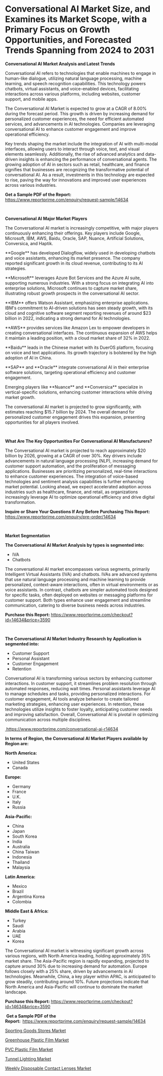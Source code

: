 <p><h1>Conversational AI Market Size, and Examines its Market Scope, with a Primary Focus on Growth Opportunities, and Forecasted Trends Spanning from 2024 to 2031</h1></p><p><strong>Conversational AI Market Analysis and Latest Trends</strong></p>
<p><p>Conversational AI refers to technologies that enable machines to engage in human-like dialogue, utilizing natural language processing, machine learning, and speech recognition capabilities. This technology powers chatbots, virtual assistants, and voice-enabled devices, facilitating interactions across various platforms, including websites, customer support, and mobile apps.</p><p>The Conversational AI Market is expected to grow at a CAGR of 8.00% during the forecast period. This growth is driven by increasing demand for personalized customer experiences, the need for efficient automated services, and advancements in AI technologies. Companies are leveraging conversational AI to enhance customer engagement and improve operational efficiency. </p><p>Key trends shaping the market include the integration of AI with multi-modal interfaces, allowing users to interact through voice, text, and visual elements seamlessly. Additionally, the rise of advanced analytics and data-driven insights is enhancing the performance of conversational agents. The growing adoption of AI in sectors such as retail, healthcare, and finance signifies that businesses are recognizing the transformative potential of conversational AI. As a result, investments in this technology are expected to rise, paving the way for innovations and improved user experiences across various industries.</p></p>
<p><strong>Get a Sample PDF of the Report:&nbsp;</strong> <a href="https://www.reportprime.com/enquiry/request-sample/14634?utm_campaign=1119&utm_medium=2&utm_source=Github&utm_content=ia&utm_term=29112024&utm_id=conversational-ai">https://www.reportprime.com/enquiry/request-sample/14634</a></p>
<p>&nbsp;</p>
<p><strong>Conversational AI Major Market Players</strong></p>
<p><p>The Conversational AI market is increasingly competitive, with major players continuously enhancing their offerings. Key players include Google, Microsoft, IBM, AWS, Baidu, Oracle, SAP, Nuance, Artificial Solutions, Conversica, and Haptik.</p><p>**Google** has developed Dialogflow, widely used in developing chatbots and voice assistants, enhancing its market presence. The company reported significant growth in its cloud revenue, contributing to its AI strategies.</p><p>**Microsoft** leverages Azure Bot Services and the Azure AI suite, supporting numerous industries. With a strong focus on integrating AI into enterprise solutions, Microsoft continues to capture market share, illustrating robust growth prospects in the conversational AI sector.</p><p>**IBM** offers Watson Assistant, emphasizing enterprise applications. IBM's commitment to AI-driven solutions has seen steady growth, with its cloud and cognitive software segment reporting revenues of around $23 billion in 2022, indicating a strong demand for AI technologies.</p><p>**AWS** provides services like Amazon Lex to empower developers in creating conversational interfaces. The continuous expansion of AWS helps it maintain a leading position, with a cloud market share of 32% in 2022.</p><p>**Baidu** leads in the Chinese market with its DuerOS platform, focusing on voice and text applications. Its growth trajectory is bolstered by the high adoption of AI in China.</p><p>**SAP** and **Oracle** integrate conversational AI in their enterprise software solutions, targeting operational efficiency and customer engagement. </p><p>Emerging players like **Nuance** and **Conversica** specialize in vertical-specific solutions, enhancing customer interactions while driving market growth.</p><p>The conversational AI market is projected to grow significantly, with estimates reaching $15.7 billion by 2024. The overall demand for personalized customer engagement drives this expansion, presenting opportunities for all players involved.</p></p>
<p>&nbsp;</p>
<p><strong>What Are The Key Opportunities For Conversational AI Manufacturers?</strong></p>
<p><p>The Conversational AI market is projected to reach approximately $20 billion by 2026, growing at a CAGR of over 30%. Key drivers include advancements in natural language processing (NLP), increasing demand for customer support automation, and the proliferation of messaging applications. Businesses are prioritizing personalized, real-time interactions to enhance customer experiences. The integration of voice-based technologies and sentiment analysis capabilities is further enhancing market potential. Looking ahead, we expect accelerated adoption across industries such as healthcare, finance, and retail, as organizations increasingly leverage AI to optimize operational efficiency and drive digital transformation.</p></p>
<p><strong>Inquire or Share Your Questions If Any Before Purchasing This Report:</strong> <a href="https://www.reportprime.com/enquiry/pre-order/14634?utm_campaign=1119&utm_medium=2&utm_source=Github&utm_content=ia&utm_term=29112024&utm_id=conversational-ai">https://www.reportprime.com/enquiry/pre-order/14634</a></p>
<p>&nbsp;</p>
<p><strong>Market Segmentation</strong></p>
<p><strong>The Conversational AI Market Analysis by types is segmented into:</strong></p>
<p><ul><li>IVA</li><li>Chatbots</li></ul></p>
<p><p>The conversational AI market encompasses various segments, primarily Intelligent Virtual Assistants (IVA) and chatbots. IVAs are advanced systems that use natural language processing and machine learning to provide personalized, context-aware interactions, often in virtual environments or as voice assistants. In contrast, chatbots are simpler automated tools designed for specific tasks, often deployed on websites or messaging platforms for customer support. Both types enhance user engagement and streamline communication, catering to diverse business needs across industries.</p></p>
<p><strong>Purchase this Report:&nbsp;</strong><a href="https://www.reportprime.com/checkout?id=14634&price=3590&utm_campaign=1119&utm_medium=2&utm_source=Github&utm_content=ia&utm_term=29112024&utm_id=conversational-ai">https://www.reportprime.com/checkout?id=14634&price=3590</a></p>
<p>&nbsp;</p>
<p><strong>The Conversational AI Market Industry Research by Application is segmented into:</strong></p>
<p><ul><li>Customer Support</li><li>Personal Assistant</li><li>Customer Engagement</li><li>Retention</li></ul></p>
<p><p>Conversational AI is transforming various sectors by enhancing customer interactions. In customer support, it streamlines problem resolution through automated responses, reducing wait times. Personal assistants leverage AI to manage schedules and tasks, providing personalized interactions. For customer engagement, AI tools analyze behavior to create tailored marketing strategies, enhancing user experiences. In retention, these technologies utilize insights to foster loyalty, anticipating customer needs and improving satisfaction. Overall, Conversational AI is pivotal in optimizing communication across multiple disciplines.</p></p>
<p><a href="https://www.reportprime.com/conversational-ai-r14634?utm_campaign=1119&utm_medium=2&utm_source=Github&utm_content=ia&utm_term=29112024&utm_id=conversational-ai">&nbsp;https://www.reportprime.com/conversational-ai-r14634</a></p>
<p><strong>In terms of Region, the Conversational AI Market Players available by Region are:</strong></p>
<p>
    <p> <strong> North America: </strong>
        <ul>
            <li>United States</li>
            <li>Canada</li>
        </ul>
        </p> 
    <p> <strong> Europe: </strong>
        <ul>
            <li>Germany</li>
            <li>France</li>
            <li>U.K.</li>
            <li>Italy</li>
            <li>Russia</li>
        </ul>
        </p> 
    <p> <strong> Asia-Pacific: </strong>
        <ul>
            <li>China</li>
            <li>Japan</li>
            <li>South Korea</li>
            <li>India</li>
            <li>Australia</li>
            <li>China Taiwan</li>
            <li>Indonesia</li>
            <li>Thailand</li>
            <li>Malaysia</li>
        </ul>
        </p> 
    <p> <strong> Latin America: </strong>
        <ul>
            <li>Mexico</li>
            <li>Brazil</li>
            <li>Argentina Korea</li>
            <li>Colombia</li>
        </ul>
        </p> 
    <p> <strong> Middle East & Africa: </strong>
        <ul>
            <li>Turkey</li>
            <li>Saudi</li>
            <li>Arabia</li>
            <li>UAE</li>
            <li>Korea</li>
        </ul>
    </p>
    </p>
<p><p>The Conversational AI market is witnessing significant growth across various regions, with North America leading, holding approximately 35% market share. The Asia-Pacific region is rapidly expanding, projected to capture around 30% due to increasing demand for automation. Europe follows closely with a 25% share, driven by advancements in AI technologies. Meanwhile, China, a key player within APAC, is anticipated to grow steadily, contributing around 10%. Future projections indicate that North America and Asia-Pacific will continue to dominate the market landscape.</p></p>
<p><strong>Purchase this Report: </strong><a href="https://www.reportprime.com/checkout?id=14634&price=3590&utm_campaign=1119&utm_medium=2&utm_source=Github&utm_content=ia&utm_term=29112024&utm_id=conversational-ai">https://www.reportprime.com/checkout?id=14634&price=3590</a></p>
<p>&nbsp;<strong>Get a Sample PDF of the Report:&nbsp;&nbsp;</strong><a href="https://www.reportprime.com/enquiry/request-sample/14634?utm_campaign=1119&utm_medium=2&utm_source=Github&utm_content=ia&utm_term=29112024&utm_id=conversational-ai">https://www.reportprime.com/enquiry/request-sample/14634</a></p>
<p><strong></strong></p>
<p><p><a href="https://github.com/gerdabatiskzv9/Market-Research-Report-List-1/blob/main/sporting-goods-stores-market.md?utm_campaign=1119&utm_medium=2&utm_source=Github&utm_content=ia&utm_term=29112024&utm_id=conversational-ai">Sporting Goods Stores Market</a></p><p><a href="https://issuu.com/reportprime-2/docs/greenhouse-plastic-film-market-size-2030.pptx?utm_campaign=1119&utm_medium=2&utm_source=Github&utm_content=ia&utm_term=29112024&utm_id=conversational-ai">Greenhouse Plastic Film Market</a></p><p><a href="https://issuu.com/reportprime-2/docs/pvc-plastic-film-market-size-2030.pptx?utm_campaign=1119&utm_medium=2&utm_source=Github&utm_content=ia&utm_term=29112024&utm_id=conversational-ai">PVC Plastic Film Market</a></p><p><a href="https://github.com/JakirUddin651/Market-Research-Report-List-1/blob/main/tunnel-lighting-market.md?utm_campaign=1119&utm_medium=2&utm_source=Github&utm_content=ia&utm_term=29112024&utm_id=conversational-ai">Tunnel Lighting Market</a></p><p><a href="https://www.linkedin.com/pulse/weekly-disposable-contact-lenses-market-size-growth-ipbrc?utm_campaign=1119&utm_medium=2&utm_source=Github&utm_content=ia&utm_term=29112024&utm_id=conversational-ai">Weekly Disposable Contact Lenses Market</a></p></p>